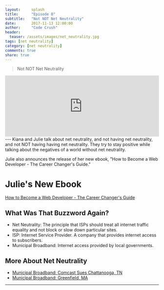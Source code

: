```yaml
---
layout:     splash
title:      "Episode 8"
subtitle:   "Not NOT Net Neutrality"
date:       2017-11-13 12:00:00
author:     "Code Crush"
header:
  teaser: /assets/images/net_neutrality.jpg
tags: [net neutrality]
category: [net neutrality]
comments: true
share: true
---
```

>Not NOT Net Neutrality
<!-- Net Neutrality-->
<iframe frameborder='0' height='200px' scrolling='no' seamless src='https://embed.simplecast.com/d77e3e3b?color=f5f5f5' width='100%'></iframe>
---
Kiana and Julie talk about net neutrality, and not having net neutrality, and not NOT having having net neutrality.  They try to stay positive while talking about the negatives of a world without net neutrality.

Julie also announces the release of her new ebook, "How to Become a Web Developer - The Career Changer's Guide."

# Julie's New Ebook
[How to Become a Web Developer - The Career Changer's Guide](http://amzn.to/2DkYPqw)

## What Was That Buzzword Again?
* Net Neutrality: The principle that ISPs should treat all internet traffic
  equality and not block or slow down particular sites.
* ISP: Internet Service Provider. A company that provides internet access to
  subscribers.
* Municipal Broadband: Internet access provided by local governments.



## More About Net Neutrality

* [Municipal Broadband: Comcast Sues Chattanooga, TN](https://www.theverge.com/2015/5/1/8530403/chattanooga-comcast-fcc-high-speed-internet-gigabit)
* [Municipal Broadband: Greenfield, MA](https://psmag.com/news/the-town-that-made-its-own-internet)

---
